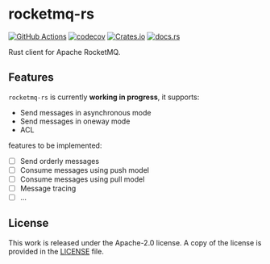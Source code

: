 # rocketmq-rs

[![GitHub Actions](https://github.com/messense/rocketmq-rs/workflows/CI/badge.svg)](https://github.com/messense/rocketmq-rs/actions?query=workflow%3ACI)
[![codecov](https://codecov.io/gh/messense/rocketmq-rs/branch/master/graph/badge.svg)](https://codecov.io/gh/messense/rocketmq-rs)
[![Crates.io](https://img.shields.io/crates/v/rocketmq.svg)](https://crates.io/crates/rocketmq)
[![docs.rs](https://docs.rs/rocketmq/badge.svg)](https://docs.rs/rocketmq)

Rust client for Apache RocketMQ.

## Features

`rocketmq-rs` is currently **working in progress**, it supports:

* Send messages in asynchronous mode
* Send messages in oneway mode
* ACL

features to be implemented:

* [ ] Send orderly messages
* [ ] Consume messages using push model
* [ ] Consume messages using pull model
* [ ] Message tracing
* [ ] ...

## License

This work is released under the Apache-2.0 license. A copy of the license is provided in the [LICENSE](./LICENSE) file.

